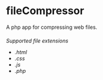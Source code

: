 # fileCompressor
<p> A php app for compressing web files.  <p>
<h6> Supported file extensions </h>
<ul>
<li> .html </li>
<li> .css </li>
<li> .js</li>
<li> .php </li>
</ul>
